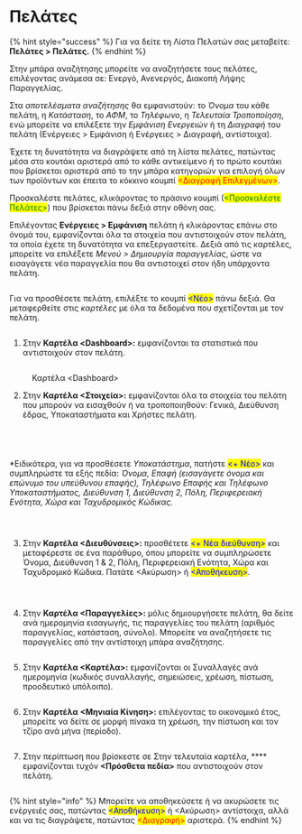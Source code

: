 # Πελάτες

{% hint style="success" %}
Για να δείτε τη Λίστα Πελατών σας μεταβείτε: **Πελάτες > Πελάτες.**
{% endhint %}

Στην μπάρα αναζήτησης μπορείτε να αναζητήσετε τους πελάτες, επιλέγοντας ανάμεσα σε: Ενεργό, Ανενεργός, Διακοπή Λήψης Παραγγελίας.

Στα _αποτελέσματα αναζήτησης_ θα εμφανιστούν: το _Όνομα_ του κάθε πελάτη, η _Κατάσταση_, το _ΑΦΜ_, το _Τηλέφωνο_, η _Τελευταία Τροποποίηση_, ενώ μπορείτε να επιλέξετε την _Εμφάνιση Ενεργειών_ ή τη _Διαγραφή_ του πελάτη (Ενέργειες > Εμφάνιση ή Ενέργειες > Διαγραφή, αντίστοιχα).&#x20;

Έχετε τη δυνατότητα να διαγράψετε από τη λίστα πελάτες, πατώντας μέσα στο κουτάκι αριστερά από το κάθε αντικείμενο ή το πρώτο κουτάκι που βρίσκεται αριστερά από το την μπάρα κατηγοριών για επιλογή όλων των προϊόντων και έπειτα το κόκκινο κουμπί <mark style="color:red;"><Διαγραφή Επιλεγμένων></mark>.&#x20;

Προσκαλέστε πελάτες, κλικάροντας το πράσινο κουμπί (<mark style="color:green;"><Προσκαλέστε Πελάτες></mark>) που βρίσκεται πάνω δεξιά στην οθόνη σας.

Επιλέγοντας **Ενέργειες > Εμφάνιση** πελάτη ή κλικάροντας επάνω στο όνομά του, εμφανίζονται όλα τα στοιχεία που αντιστοιχούν στον πελάτη, τα οποία έχετε τη δυνατότητα να επεξεργαστείτε. Δεξιά από τις καρτέλες, μπορείτε να επιλέξετε _Μενού > Δημιουργία παραγγελίας_, ώστε να εισαγάγετε νέα παραγγελία που θα αντιστοιχεί στον ήδη υπάρχοντα πελάτη.&#x20;

<figure><img src="../.gitbook/assets/ScreenHunter 286.png" alt=""><figcaption></figcaption></figure>

&#x20;Για να προσθέσετε πελάτη, επιλέξτε το κουμπί <mark style="color:blue;"><Νέο></mark> πάνω δεξιά. Θα μεταφερθείτε στις _καρτέλες_ με όλα τα δεδομένα που σχετίζονται με τον πελάτη.&#x20;

<figure><img src="../.gitbook/assets/ScreenHunter 269.png" alt=""><figcaption></figcaption></figure>

1. Στην **Καρτέλα \<Dashboard>:** εμφανίζονται τα στατιστικά που αντιστοιχούν στον πελάτη.

<figure><img src="../.gitbook/assets/ScreenHunter 268.png" alt=""><figcaption><p>Καρτέλα &#x3C;Dashboard></p></figcaption></figure>

2. Στην **Καρτέλα <Στοιχεία>:** εμφανίζονται όλα τα στοιχεία του πελάτη που μπορούν να εισαχθούν ή να τροποποιηθούν: Γενικά, Διεύθυνση έδρας, Υποκαταστήματα και Χρήστες πελάτη.

<div>

<figure><img src="../.gitbook/assets/ScreenHunter 270.png" alt=""><figcaption></figcaption></figure>

 

<figure><img src="../.gitbook/assets/ScreenHunter 271.png" alt=""><figcaption></figcaption></figure>

 

<figure><img src="../.gitbook/assets/ScreenHunter 272.png" alt=""><figcaption></figcaption></figure>

 

<figure><img src="../.gitbook/assets/ScreenHunter 276.png" alt=""><figcaption></figcaption></figure>

</div>

\*Ειδικότερα, για να προσθέσετε _Υποκατάστημα_, πατήστε <mark style="color:blue;"><+ Νέο></mark> και συμπληρώστε τα εξής πεδία: _Όνομα, Επαφή (εισαγάγετε όνομα και επώνυμο του υπεύθυνου επαφής), Τηλέφωνο Επαφής και Τηλέφωνο Υποκαταστήματος, Διεύθυνση 1, Διεύθυνση 2, Πόλη, Περιφερειακή Ενότητα, Χώρα και Ταχυδρομικός Κώδικας._

<div>

<figure><img src="../.gitbook/assets/ScreenHunter 273.png" alt=""><figcaption></figcaption></figure>

 

<figure><img src="../.gitbook/assets/ScreenHunter 274.png" alt=""><figcaption></figcaption></figure>

 

<figure><img src="../.gitbook/assets/ScreenHunter 275.png" alt=""><figcaption></figcaption></figure>

</div>

3. Στην **Καρτέλα <Διευθύνσεις>:** προσθέτετε <mark style="color:blue;"><+ Νέα διεύθυνση></mark> και μεταφέρεστε σε ένα παράθυρο, όπου μπορείτε να συμπληρώσετε Όνομα, Διεύθυνση 1 & 2, Πόλη, Περιφερειακή Ενότητα, Χώρα και Ταχυδρομικό Κώδικα. Πατάτε <Ακύρωση> ή <mark style="color:blue;"><Αποθήκευση></mark>.

<figure><img src="../.gitbook/assets/ScreenHunter 279.png" alt=""><figcaption></figcaption></figure>

<div>

<figure><img src="../.gitbook/assets/ScreenHunter 280.png" alt=""><figcaption></figcaption></figure>

 

<figure><img src="../.gitbook/assets/ScreenHunter 281.png" alt=""><figcaption></figcaption></figure>

</div>

4. Στην **Καρτέλα <Παραγγελίες>:** μόλις δημιουργήσετε πελάτη, θα δείτε ανά ημερομηνία εισαγωγής, τις παραγγελίες του πελάτη (αριθμός παραγγελίας, κατάσταση, σύνολο). Μπορείτε να αναζητήσετε τις παραγγελίες από την αντίστοιχη μπάρα αναζήτησης.

<figure><img src="../.gitbook/assets/ScreenHunter 287.png" alt=""><figcaption></figcaption></figure>

5. Στην **Καρτέλα <Καρτέλα>:** εμφανίζονται οι Συναλλαγές ανά ημερομηνία (κωδικός συναλλαγής, σημειώσεις, χρέωση, πίστωση, προοδευτικό υπόλοιπο).

<figure><img src="../.gitbook/assets/ScreenHunter 283.png" alt=""><figcaption></figcaption></figure>

6. Στην **Καρτέλα** **<Μηνιαία Κίνηση>:** επιλέγοντας το οικονομικό έτος, μπορείτε να δείτε σε μορφή πίνακα τη χρέωση, την πίστωση και τον τζίρο ανά μήνα (περίοδο).

<figure><img src="../.gitbook/assets/ScreenHunter 284.png" alt=""><figcaption></figcaption></figure>

7. Στην περίπτωση που βρίσκεστε σε Στην τελευταία καρτέλα, **** εμφανίζονται τυχόν **<Πρόσθετα πεδία>** που αντιστοιχούν στον πελάτη.&#x20;

<figure><img src="../.gitbook/assets/ScreenHunter 285.png" alt=""><figcaption></figcaption></figure>

{% hint style="info" %}
Μπορείτε να αποθηκεύσετε ή να ακυρώσετε τις ενέργειές σας, πατώντας <mark style="color:blue;"><Αποθήκευση></mark> ή <Ακύρωση> αντίστοιχα, αλλά και να τις διαγράψετε, πατώντας <mark style="color:red;"><Διαγραφή></mark> αριστερά.
{% endhint %}
